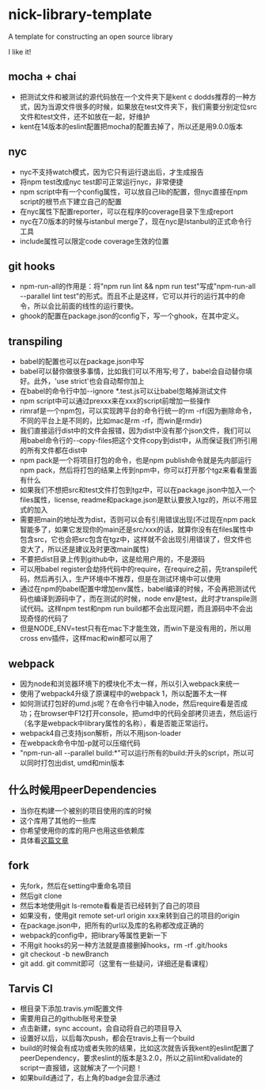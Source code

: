 # nick-library-template

A template for constructing an open source library

I like it!

## mocha + chai
- 把测试文件和被测试的源代码放在一个文件夹下是kent c dodds推荐的一种方式，因为当源文件很多的时候，如果放在test文件夹下，我们需要分别定位src文件和test文件，还不如放在一起，好维护
- kent在14版本的eslint配置把mocha的配置去掉了，所以还是用9.0.0版本

## nyc

- nyc不支持watch模式，因为它只有运行退出后，才生成报告
- 将npm test改成nyc test即可正常运行nyc，非常便捷
- npm script中有一个config属性，可以放自己lib的配置，但nyc直接在npm script的根节点下建立自己的配置
- 在nyc属性下配置reporter，可以在程序的coverage目录下生成report
- nyc在7.0版本的时候与istanbul merge了，现在nyc是Istanbul的正式命令行工具
- include属性可以限定code coverage生效的位置

## git hooks

- npm-run-all的作用是：将"npm run lint && npm run test"写成"npm-run-all --parallel lint test"的形式。而且不止是这样，它可以并行的运行其中的命令，所以会比前面的线性的运行要快。
- ghook的配置在package.json的config下，写一个ghook，在其中定义。

## transpiling

- babel的配置也可以在package.json中写
- babel可以替你做很多事情，比如我们可以不用写;号了，babel会自动替你填好。此外，'use strict'也会自动帮你加上
- 在babel的命令行中加--ignore *.test.js可以让babel忽略掉测试文件
- npm script中可以通过prexxx来在xxx的script前增加一些操作
- rimraf是一个npm包，可以实现跨平台的命令行统一的rm -rf(因为删除命令，不同的平台上是不同的，比如mac是rm -rf，而win是rmdir)
- 我们直接运行dist中的文件会报错，因为dist中没有那个json文件，我们可以用babel命令行的--copy-files把这个文件copy到dist中，从而保证我们所引用的所有文件都在dist中
- npm pack是一个将项目打包的命令，也是npm publish命令就是先内部运行npm pack，然后将打包的结果上传到npm中，你可以打开那个tgz来看看里面有什么
- 如果我们不想把src和test文件打包到tgz中，可以在package.json中加入一个files属性，license, readme和package.json是默认要放入tgz的，所以不用显式的加入
- 需要把main的地址改为dist，否则可以会有引用错误出现(不过现在npm pack智能多了，如果它发现你的main还是src/xxx的话，就算你没有在files属性中包含src，它也会把src包含在tgz中，这样就不会出现引用错误了，但文件也变大了，所以还是建议及时更改main属性)
- 不要把dist目录上传到github中，这是给用户用的，不是源码
- 可以用babel register会劫持代码中的require，在require之前，先transpile代码，然后再引入，生产环境中不推荐，但是在测试环境中可以使用
- 通过在npm的babel配置中增加env属性，babel编译的时候，不会再把测试代码也编译到源码中了，而在测试的时候，node env是test，此时才transpile测试代码。这样npm test和npm run build都不会出现问题，而且源码中不会出现奇怪的代码了
- 但是NODE_ENV=test只有在mac下才能生效，而win下是没有用的，所以用cross env插件，这样mac和win都可以用了

## webpack
- 因为node和浏览器环境下的模块化不太一样，所以引入webpack来统一
- 使用了webpack4升级了原课程中的webpack 1，所以配置不太一样
- 如何测试打包好的umd.js呢？在命令行中输入node，然后require看是否成功；在browser中F12打开console，把umd中的代码全部拷贝进去，然后运行（名字是webpack中library属性的名称），看是否能正常运行。
- webpack4自己支持json解析，所以不用json-loader
- 在webpack命令中加-p就可以压缩代码
- "npm-run-all --parallel build:*"可以运行所有的build:开头的script，所以可以同时打包出dist, umd和min版本

## 什么时候用peerDependencies
- 当你在构建一个被别的项目使用的库的时候
- 这个库用了其他的一些库
- 你希望使用你的库的用户也用这些依赖库
- 具体看[这篇文章](https://stackoverflow.com/questions/26737819/why-use-peer-dependencies-in-npm-for-plugins)

## fork
- 先fork，然后在setting中重命名项目
- 然后git clone
- 然后本地使用git ls-remote看看是否已经转到了自己的项目
- 如果没有，使用git remote set-url origin xxx来转到自己的项目的origin
- 在package.json中，把所有的url以及库的名称都改成正确的
- webpack的config中，把library等属性更新一下
- 不用git hooks的另一种方法就是直接删掉hooks，rm -rf .git/hooks
- git checkout -b newBranch
- git add. git commit即可（这里有一些疑问，详细还是看课程）

## Tarvis CI
- 根目录下添加.travis.yml配置文件
- 需要用自己的github账号来登录
- 点击新建，sync account，会自动将自己的项目导入
- 设置好以后，以后每次push，都会在travis上有一个build
- build的时候会有成功或者失败的结果，比如这次就告诉我kent的eslint配置了peerDependency，要求eslint的版本是3.2.0，所以之前lint和validate的script一直报错，这就解决了一个问题！
- 如果build通过了，右上角的badge会显示通过
